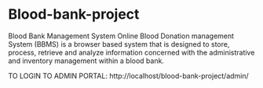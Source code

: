 # Blood-bank-project
Blood Bank Management System
Online Blood Donation management System (BBMS) is a browser based system that is designed to store, process, retrieve and analyze information concerned with the administrative and inventory management within a blood bank.

TO LOGIN TO ADMIN PORTAL:
http://localhost/blood-bank-project/admin/
